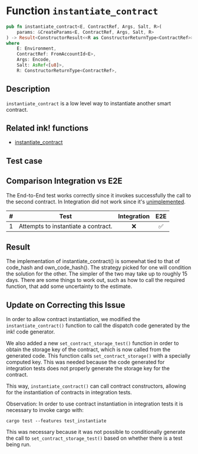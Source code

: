# Function `instantiate_contract`

```rust
pub fn instantiate_contract<E, ContractRef, Args, Salt, R>(
    params: &CreateParams<E, ContractRef, Args, Salt, R>
) -> Result<ConstructorResult<<R as ConstructorReturnType<ContractRef>>::Output>>
where
    E: Environment,
    ContractRef: FromAccountId<E>,
    Args: Encode,
    Salt: AsRef<[u8]>,
    R: ConstructorReturnType<ContractRef>,
```

## Description

`instantiate_contract` is a low level way to instantiate another smart contract.

## Related ink! functions

- [instantiate_contract](https://paritytech.github.io/ink/ink_env/fn.instantiate_contract.html)

## Test case



## Comparison Integration vs E2E

The End-to-End test works correctly since it invokes successfully the call to the second contract. In Integration did not work since it's [unimplemented](https://github.com/paritytech/ink/blob/c2af39883aab48c71dc09dac5d06583f2e84dc54/crates/env/src/engine/off_chain/impls.rs#L464).

| \#  | Test                                                            | Integration | E2E |
| --- | --------------------------------------------------------------- | :---------: | :-: |
| 1   | Attempts to instantiate a contract.                             |     ❌      | ✅  |

## Result

The implementation of instantiate_contract() is somewhat tied to that of code_hash and own_code_hash(). The strategy picked for one will condition the solution for the other. The simpler of the two may take up to roughly 15 days. There are some things to work out, such as how to call the required function, that add some uncertainty to the estimate.

## Update on Correcting this Issue

In order to allow contract instantiation, we modified the `instantiate_contract()` function to call the dispatch code generated by the ink! code generator. 

We also added a new `set_contract_storage_test()` function in order to obtain the storage key of the contract, which is now called from the generated code. This function calls `set_contract_storage()` with a specially computed key. This was needed because the code generated for integration tests does not properly generate the storage key for the contract.

This way, `instantiate_contract()` can call contract constructors, allowing for the instantiation of contracts in integration tests.

Observation: In order to use contract instantiation in integration tests it is necessary to invoke cargo with:

`cargo test --features test_instantiate`

This was necessary because it was not possible to conditionally generate the call to `set_contract_storage_test()` based on whether there is a test being run.
